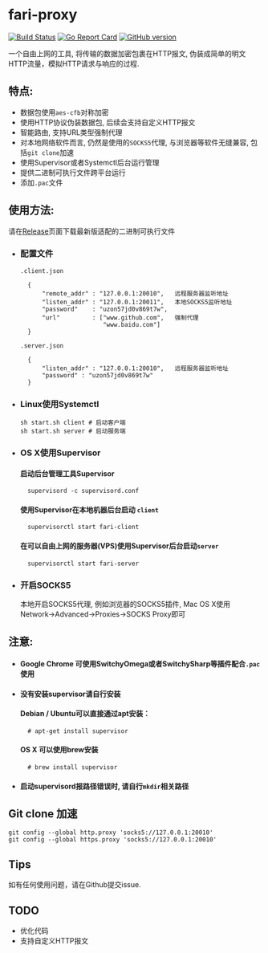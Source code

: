 # fari-proxy

[![Build Status](https://travis-ci.org/Leviathan1995/fari-proxy.svg?branch=master)](https://travis-ci.org/Leviathan1995/fari-proxy)
[![Go Report Card](https://goreportcard.com/badge/github.com/leviathan1995/fari-proxy)](https://goreportcard.com/report/github.com/leviathan1995/fari-proxy)
[![GitHub version](https://badge.fury.io/gh/leviathan1995%2Ffari-proxy.svg)](https://badge.fury.io/gh/leviathan1995%2Ffari-proxy)

一个自由上网的工具, 将传输的数据加密包裹在HTTP报文, 伪装成简单的明文HTTP流量，模拟HTTP请求与响应的过程.

## 特点:

* 数据包使用`aes-cfb`对称加密
* 使用HTTP协议伪装数据包, 后续会支持自定义HTTP报文
* 智能路由, 支持URL类型强制代理
* 对本地网络软件而言, 仍然是使用的`SOCKS5`代理, 与浏览器等软件无缝兼容, 包括`git clone`加速
* 使用Supervisor或者Systemctl后台运行管理
* 提供二进制可执行文件跨平台运行
* 添加`.pac`文件

## 使用方法:
请在[Release](https://github.com/Leviathan1995/fari-proxy/releases)页面下载最新版适配的二进制可执行文件

* ### 配置文件

  `.client.json`

		{
            "remote_addr" : "127.0.0.1:20010",   远程服务器监听地址
            "listen_addr" : "127.0.0.1:20011",   本地SOCKS5监听地址
            "password"    : "uzon57jd0v869t7w",
	        "url"         : ["www.github.com",   强制代理
                             "www.baidu.com"]
		}

  `.server.json`

		{
            "listen_addr" : "127.0.0.1:20010",   远程服务器监听地址
            "password" : "uzon57jd0v869t7w"
		}

* ### Linux使用Systemctl
	```
	sh start.sh client # 启动客户端
	sh start.sh server # 启动服务端
	```

* ### OS X使用Supervisor
  #### 启动后台管理工具Supervisor

        supervisord -c supervisord.conf

  #### 使用Supervisor在本地机器后台启动 `client`
	
        supervisorctl start fari-client
	
  #### 在可以自由上网的服务器(VPS)使用Supervisor后台启动`server`
	
        supervisorctl start fari-server
		
* ### 开启SOCKS5
	本地开启SOCKS5代理, 例如浏览器的SOCKS5插件, Mac OS X使用Network->Advanced->Proxies->SOCKS Proxy即可

## 注意:

* #### Google Chrome 可使用SwitchyOmega或者SwitchySharp等插件配合`.pac`使用

* #### 没有安装supervisor请自行安装
    
    #### Debian / Ubuntu可以直接通过apt安装：
            
        # apt-get install supervisor
     
    #### OS X 可以使用brew安装
    
        # brew install supervisor
* #### 启动supervisord报路径错误时, 请自行`mkdir`相关路径

## Git clone 加速
```
git config --global http.proxy 'socks5://127.0.0.1:20010' 
git config --global https.proxy 'socks5://127.0.0.1:20010'
```

## Tips
如有任何使用问题，请在Github提交issue.

## TODO

* 优化代码
* 支持自定义HTTP报文



 
